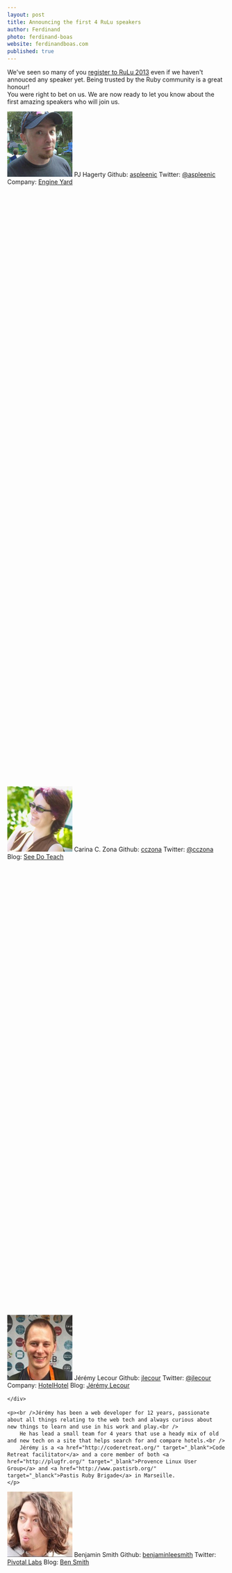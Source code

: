 ```yaml
---
layout: post
title: Announcing the first 4 RuLu speakers
author: Ferdinand
photo: ferdinand-boas
website: ferdinandboas.com
published: true
---
```

<p>We've seen so many of you <a href="http://tito.io/rulu/rulu-2013">register to RuLu 2013</a> even if we haven't annouced any speaker yet. Being trusted by the Ruby community is a great honour!<br />
You were right to bet on us. We are now ready to let you know about the first amazing speakers who will join us.</p>


<div class="row-fluid">
	<div class="speaker" style="float: left;">
	  <img src="/assets/img/speakers/pj.jpeg" alt="PJ Hagerty">
	  <span class="speaker-info author">PJ Hagerty</span>
	  <span class="divider"></span>
	  <span class="speaker-info github">Github: <a href="http://github.com/aspleenic" target="_blank">aspleenic</a></span>
	  <span class="speaker-info twitter">Twitter: <a href="http://twitter.com/aspleenic" target="_blank">@aspleenic</a></span>
	  <span class="speaker-info company">Company: <a href="http://www.engineyard.com/" target="_blank">Engine Yard</a></span>
	</div>

	<p><br />He has been a Ruby on Rails developer for the last 4 years. He currently works at Engine Yard as the US-East Team Lead and Community Lead for their world-class Application Support team.<br />
	He also organizes the <a href="http://www.meetup.com/Western-New-York-Ruby/" target="_blank">Western New York Ruby Brigade</a>.<br />
	While traveling to conferences and Ruby meetups around the US and Canada, he likes to spread the word on the importance of community and coding, stressing the importance of outreach and focusing on the human side of being a coder.</p>
</div>

<div class="row-fluid">
	<div class="speaker" style="float: left;">
	  <img src="/assets/img/speakers/carina.jpeg" alt="Carina C. Zona">
	  <span class="speaker-info author">Carina C. Zona</span>
	  <span class="divider"></span>
	  <span class="speaker-info github">Github: <a href="http://github.com/cczona" target="_blank">cczona</a></span>
	  <span class="speaker-info twitter">Twitter: <a href="http://twitter.com/cczona" target="_blank">@cczona</a></span>
	  <span class="speaker-info blog">Blog: <a href="http://cczona.com/" target="_blank">See Do Teach</a></span>
	</div>

	<p><br />She is a web developer and consultant.<br />
		She has taught for <a href="http://www.girldevelopit.com/" target="_blank">Girl Develop It</a>, <a href="http://www.blackgirlscode.com/" target="_blank">Black Girls Code</a>, <a href="http://railsbridge.org/" target="_blank">RailsBridge</a>, <a href="http://www.pyladies.com/" target="_blank">PyLadies</a>, and <a href="http://railsgirls.com/" target="_blank">RailsGirls</a>.<br />
		She served on <a href="http://railsbridge.org/" target="_blank">RailsBridge</a> core team and Women Who Code core team.<br />
		She is also a certified sex educator.<br />
		In her spare time, she engineers baked goods.
	</p>
</div>


<div class="row-fluid">
	<div class="speaker" style="float: left;">
	  <img src="/assets/img/speakers/jeremy.jpeg" alt="Jérémy Lecour">
	  <span class="speaker-info author">Jérémy Lecour</span>
	  <span class="divider"></span>
	  <span class="speaker-info github">Github: <a href="http://github.com/jlecour" target="_blank">jlecour</a></span>
	  <span class="speaker-info twitter">Twitter: <a href="http://twitter.com/jlecour" target="_blank">@jlecour</a></span>
	  <span class="speaker-info company">Company: <a href="http://hotelhotel.com/" target="_blank">HotelHotel</a></span>
	  <span class="speaker-info blog">Blog: <a href="http://jeremy.wordpress.com/" target="_blank">Jérémy Lecour</a></span>

	</div>

	<p><br />Jérémy has been a web developer for 12 years, passionate about all things relating to the web tech and always curious about 	new things to learn and use in his work and play.<br />
		He has lead a small team for 4 years that use a heady mix of old and new tech on a site that helps search for and compare hotels.<br />
		Jérémy is a <a href="http://coderetreat.org/" target="_blank">Code Retreat facilitator</a> and a core member of both <a href="http://plugfr.org/" target="_blank">Provence Linux User Group</a> and <a href="http://www.pastisrb.org/" target="_blanck">Pastis Ruby Brigade</a> in Marseille.
	</p>
</div>

<div class="row-fluid">
	<div class="speaker" style="float: left;">
	  <img src="/assets/img/speakers/benjamin.jpeg" alt="">
	  <span class="speaker-info author">Benjamin Smith</span>
	  <span class="divider"></span>
	  <span class="speaker-info github">Github: <a href="http://github.com/benjaminleesmith" target="_blank">benjaminleesmith</a></span>
	  <span class="speaker-info company">Twitter: <a href="http://pivotallabs.com/" target="_blank">Pivotal Labs</a></span>
	  <span class="speaker-info blog">Blog: <a href="http://lagndary.appspot.com/pivotallabs.com/author/bsmith" target="_blank">Ben Smith</a></span>
	</div>

	<p><br />Benjamin is a developer at Pivotal Labs.<br />
		He has a strong passion for TDD, pairing, Agile and using technologies that get out of the programmer’s way (or the programmer out of the way).<br />
		When not writing code, he follows his other passions into the outdoors to rock climb, back country snowboard, kayak and surf.
	</p>
</div>

<div class="row-fluid">
	We will give you more details about each of their talk in the upcoming days.
	Bur first we have to unveil some of the other speakers' names, so <a href="http://twitter.com/rulu">stay tuned</a> for the incoming announcements!
</div>